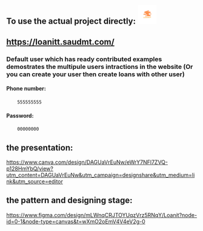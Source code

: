 ## To use the actual project directly: <img href="https://loanitt.saudmt.com/" src="https://github.com/SalehAlobaylan/LoanIt-Website/blob/main/front-end/resources/TitiledLogo-removebg-preview.png" alt="LoanIt" width="50"/>
## https://loanitt.saudmt.com/
### Default user which has ready contributed examples demostrates the multipule users intractions in the website (Or you can create your user then create loans with other user)
#### Phone number:
        555555555
#### Password:
        00000000


## the presentation:
https://www.canva.com/design/DAGUaVrEuNw/eWrY7NFl7ZVQ-p128HmYbQ/view?utm_content=DAGUaVrEuNw&utm_campaign=designshare&utm_medium=link&utm_source=editor

## the pattern and designing stage:
https://www.figma.com/design/mLWnqCRJTOYUqzVrz5RNqY/Loanit?node-id=0-1&node-type=canvas&t=wXmO2oEmV4V4eV2g-0
